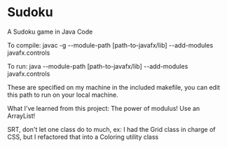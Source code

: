 # Sudoku
A Sudoku game in Java Code

To compile:
javac -g --module-path [path-to-javafx/lib] --add-modules javafx.controls

To run:
java --module-path [path-to-javafx/lib] --add-modules javafx.controls

These are specified on my machine in the included makefile, you can edit this path to run on your local machine.

What I've learned from this project: 
The power of modulus!
Use an ArrayList!

SRT, don't let one class do to much, ex:
I had the Grid class in charge of CSS, but I refactored
that into a Coloring utility class
